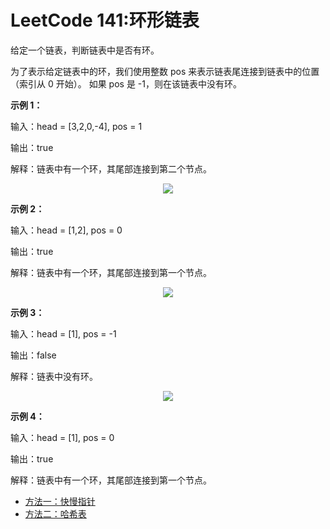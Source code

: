 # LeetCode 141:环形链表
给定一个链表，判断链表中是否有环。

为了表示给定链表中的环，我们使用整数 pos 来表示链表尾连接到链表中的位置（索引从 0 开始）。 如果 pos 是 -1，则在该链表中没有环。

**示例 1：**

输入：head = [3,2,0,-4], pos = 1

输出：true

解释：链表中有一个环，其尾部连接到第二个节点。

<div align="center">
<img src="https://assets.leetcode-cn.com/aliyun-lc-upload/uploads/2018/12/07/circularlinkedlist.png">
</div>

**示例 2：**

输入：head = [1,2], pos = 0

输出：true

解释：链表中有一个环，其尾部连接到第一个节点。

<div align="center">
<img src="https://assets.leetcode-cn.com/aliyun-lc-upload/uploads/2018/12/07/circularlinkedlist_test2.png">
</div>

**示例 3：**

输入：head = [1], pos = -1

输出：false

解释：链表中没有环。

<div align="center">
<img src="https://assets.leetcode-cn.com/aliyun-lc-upload/uploads/2018/12/07/circularlinkedlist_test3.png">
</div>

**示例 4：**

输入：head = [1], pos = 0

输出：true

解释：链表中有一个环，其尾部连接到第一个节点。

- [方法一：快慢指针](./hasCycle.c)
- [方法二：哈希表](./hasCycle_Hash.c)
